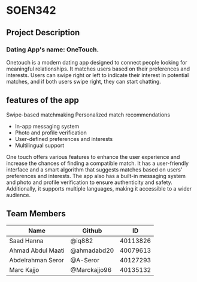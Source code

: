 # SOEN342

## Project Description
### Dating App's name: OneTouch. 

Onetouch is a modern dating app designed to connect people looking for meaningful relationships. It matches users based on their preferences and interests. Users can swipe right or left to indicate their interest in potential matches, and if both users swipe right, they can start chatting.

## features of the app

Swipe-based matchmaking
Personalized match recommendations
 * In-app messaging system
 * Photo and profile verification
 * User-defined preferences and interests
 * Multilingual support


One touch offers various features to enhance the user experience and increase the chances of finding a compatible match. It has a user-friendly interface and a smart algorithm that suggests matches based on users' preferences and interests. The app also has a built-in messaging system and photo and profile verification to ensure authenticity and safety. Additionally, it supports multiple languages, making it accessible to a wider audience.


## Team Members
| Name | Github | ID | 
| --- | --- | --- | 
| Saad Hanna | @iq882 | 40113826 | 
| Ahmad Abdul Maati | @ahmadabd20 | 40079613 | 
| Abdelrahman Seror | @A-Seror | 40127293 |
| Marc Kajjo | @Marckajjo96 | 40135132 | 

